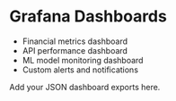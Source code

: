 # Grafana Dashboards

- Financial metrics dashboard
- API performance dashboard
- ML model monitoring dashboard
- Custom alerts and notifications

Add your JSON dashboard exports here. 